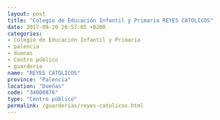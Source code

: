 ```yaml
---
layout: post
title: "Colegio de Educación Infantil y Primaria REYES CATOLICOS"
date: 2017-09-20 20:57:05 +0200
categories:
- Colegio de Educación Infantil y Primaria
- palencia
- duenas
- Centro público
- guarderia
name: "REYES CATOLICOS"
province: "Palencia"
location: "Dueñas"
code: "34000876"
type: "Centro público"
permalink: /guarderias/reyes-catolicos.html
---
```


